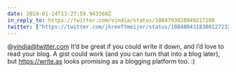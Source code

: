 ```yaml
---
date: 2019-01-14T13:27:59.943368Z
in_reply_to: https://twitter.com/vindia/status/1084793028949217280
twitter: ["https://twitter.com/jkreeftmeijer/status/1084804318300127232"]
---
```

@vindia@twitter.com It’d be great if you could write it down, and I’d love to read your blog. A gist could work (and you can turn that into a blog later), but <https://write.as> looks promising as a blogging platform too. :)
